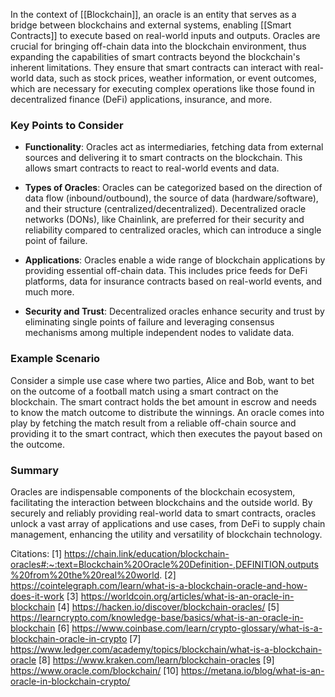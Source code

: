 In the context of [[Blockchain]], an oracle is an entity that serves as a bridge between blockchains and external systems, enabling [[Smart Contracts]] to execute based on real-world inputs and outputs. Oracles are crucial for bringing off-chain data into the blockchain environment, thus expanding the capabilities of smart contracts beyond the blockchain's inherent limitations. They ensure that smart contracts can interact with real-world data, such as stock prices, weather information, or event outcomes, which are necessary for executing complex operations like those found in decentralized finance (DeFi) applications, insurance, and more.

### Key Points to Consider

- **Functionality**: Oracles act as intermediaries, fetching data from external sources and delivering it to smart contracts on the blockchain. This allows smart contracts to react to real-world events and data.
  
- **Types of Oracles**: Oracles can be categorized based on the direction of data flow (inbound/outbound), the source of data (hardware/software), and their structure (centralized/decentralized). Decentralized oracle networks (DONs), like Chainlink, are preferred for their security and reliability compared to centralized oracles, which can introduce a single point of failure.
  
- **Applications**: Oracles enable a wide range of blockchain applications by providing essential off-chain data. This includes price feeds for DeFi platforms, data for insurance contracts based on real-world events, and much more.
  
- **Security and Trust**: Decentralized oracles enhance security and trust by eliminating single points of failure and leveraging consensus mechanisms among multiple independent nodes to validate data.

### Example Scenario

Consider a simple use case where two parties, Alice and Bob, want to bet on the outcome of a football match using a smart contract on the blockchain. The smart contract holds the bet amount in escrow and needs to know the match outcome to distribute the winnings. An oracle comes into play by fetching the match result from a reliable off-chain source and providing it to the smart contract, which then executes the payout based on the outcome.

### Summary

Oracles are indispensable components of the blockchain ecosystem, facilitating the interaction between blockchains and the outside world. By securely and reliably providing real-world data to smart contracts, oracles unlock a vast array of applications and use cases, from DeFi to supply chain management, enhancing the utility and versatility of blockchain technology.

Citations:
[1] https://chain.link/education/blockchain-oracles#:~:text=Blockchain%20Oracle%20Definition-,DEFINITION,outputs%20from%20the%20real%20world.
[2] https://cointelegraph.com/learn/what-is-a-blockchain-oracle-and-how-does-it-work
[3] https://worldcoin.org/articles/what-is-an-oracle-in-blockchain
[4] https://hacken.io/discover/blockchain-oracles/
[5] https://learncrypto.com/knowledge-base/basics/what-is-an-oracle-in-blockchain
[6] https://www.coinbase.com/learn/crypto-glossary/what-is-a-blockchain-oracle-in-crypto
[7] https://www.ledger.com/academy/topics/blockchain/what-is-a-blockchain-oracle
[8] https://www.kraken.com/learn/blockchain-oracles
[9] https://www.oracle.com/blockchain/
[10] https://metana.io/blog/what-is-an-oracle-in-blockchain-crypto/